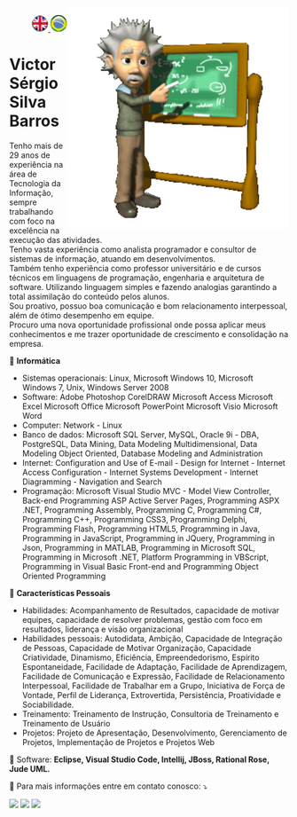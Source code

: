 <img src="./img/gif v1.gif" min-width="400px" max-width="400px" width="400px" align="right" alt="Computador iuriCode">
<p>
  <div align="right"> 
<a href="./README.md"> <img src="./img/LogoUK.png" alt="Logo UK" width="30"/></a><a href="./leiame.md"> <img src="./img/logoBrazil.png" alt="Logo Brasil" width="30"/> </a>
</div>
  <H1><b> Victor Sérgio Silva Barros </b> </H1>
  
</p> 

<p align="left">  
Tenho mais de 29 anos de experiência na área de Tecnologia da Informação, sempre trabalhando com foco na excelência na execução das atividades.<br>
Tenho vasta experiência como analista programador e consultor de sistemas de informação, atuando em desenvolvimentos.<br>
Também tenho experiência como professor universitário e de cursos técnicos em linguagens de programação, engenharia e arquitetura de software. Utilizando linguagem simples e fazendo analogias garantindo a total assimilação do conteúdo pelos alunos.<br>
Sou proativo, possuo boa comunicação e bom relacionamento interpessoal, além de ótimo desempenho em equipe.<br>
Procuro uma nova oportunidade profissional onde possa aplicar meus conhecimentos e me trazer
oportunidade de crescimento e consolidação na empresa.
<br>
</p>

<p align="left">
  🦄 <b>Informática</b><br>
  <ul>
<li>
  Sistemas operacionais:
  Linux, Microsoft Windows 10, Microsoft Windows 7, Unix, Windows Server 2008 
</li>
<li>
  Software:
   Adobe Photoshop CorelDRAW Microsoft Access Microsoft Excel Microsoft Office Microsoft PowerPoint Microsoft Visio Microsoft Word 
</li>
<li>
  Computer:
    Network - Linux 
 </li>
<li>
Banco de dados:
 Microsoft SQL Server, MySQL, Oracle 9i - DBA, PostgreSQL, Data Mining, Data Modeling Multidimensional, Data Modeling Object Oriented, Database Modeling and Administration 
</li>
<li>
Internet:
 Configuration and Use of E-mail - Design for Internet - Internet Access Configuration - Internet Systems Development - Internet Diagramming - Navigation and Search 
</li>
<li>
Programação:
 Microsoft Visual Studio MVC - Model View Controller, Back-end Programming ASP Active Server Pages, Programming ASPX .NET, Programming Assembly, Programming C, Programming C#, Programming C++, Programming CSS3, Programming Delphi, Programming Flash, Programming HTML5, Programming in Java, Programming in JavaScript, Programming in JQuery, Programming in Json, Programming in MATLAB, Programming in Microsoft SQL, Programming in Microsoft .NET, Platform Programming in VBScript, Programming in Visual Basic Front-end and Programming Object Oriented Programming 
</li>
</ul>
💌 <b>Características Pessoais</b>
<ul>
<li>
Habilidades:
 Acompanhamento de Resultados, capacidade de motivar equipes, capacidade de resolver problemas, gestão com foco em resultados, liderança e visão organizacional
</li>
<li>
Habilidades pessoais:
 Autodidata, Ambição, Capacidade de Integração de Pessoas, Capacidade de Motivar Organização, Capacidade Criatividade, Dinamismo, Eficiência, Empreendedorismo, Espírito Espontaneidade, Facilidade de Adaptação, Facilidade de Aprendizagem, Facilidade de Comunicação e Expressão, Facilidade de Relacionamento Interpessoal, Facilidade de Trabalhar em a Grupo, Iniciativa de Força de Vontade, Perfil de Liderança, Extrovertida, Persistência, Proatividade e Sociabilidade.
</li>
<li>
Treinamento: 
 Treinamento de Instrução, Consultoria de Treinamento e Treinamento de Usuário
</li>
<li>
Projetos:
 Projeto de Apresentação, Desenvolvimento, Gerenciamento de Projetos, Implementação de Projetos e Projetos Web</li>
</ul>
</p>

<p align="left">
  💼 Software: <strong>Eclipse, Visual Studio Code, Intellij, JBoss, Rational Rose, Jude UML.</strong>
</p>

<p align="left">
  💌 Para mais informações entre em contato conosco: ⤵️
</p>

<p align="left">
  <a href="mailto:vicssb@gmail.com" alt="Gmail" target = "_blank">
  <img src="https://img.shields.io/badge/-Gmail-FF0000?style=flat-square&labelColor=FF0000&logo=gmail&logoColor=white&link=mailto:vicssb@gmail.com" /></a>

  <a href="https://www.linkedin.com/in/victor-sergio-silva-barros/" alt="Linkedin" target = "_blank">
  <img src="https://img.shields.io/badge/-Linkedin-0e76a8?style=flat-square&logo=Linkedin&logoColor=white&link=https://www.linkedin.com/in/victor-sergio-silva-barros/" /></a>

  <a href="https://wa.me/+5512987085327" alt="WhatsApp" target = "_blank">
  <img src="https://img.shields.io/badge/-WhatsApp-25d366?style=flat-square&labelColor=25d366&logo=whatsapp&logoColor=white&link=https://wa.me/+5512987085327"/></a>

  </p>  
